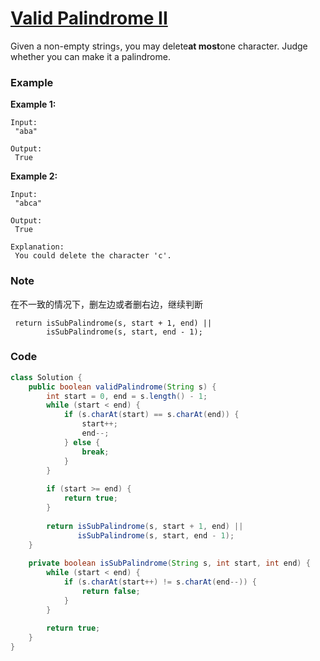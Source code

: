 # [Valid Palindrome II](https://leetcode.com/problems/valid-palindrome-ii/description/)

Given a non-empty string`s`, you may delete**at most**one character. Judge whether you can make it a palindrome.

### Example

**Example 1:**

```
Input:
 "aba"

Output:
 True
```

**Example 2:**

```
Input:
 "abca"

Output:
 True

Explanation:
 You could delete the character 'c'.
```

### Note

在不一致的情况下，删左边或者删右边，继续判断

```
 return isSubPalindrome(s, start + 1, end) ||
        isSubPalindrome(s, start, end - 1);
```

### Code

```java
class Solution {
    public boolean validPalindrome(String s) {
        int start = 0, end = s.length() - 1;
        while (start < end) {
            if (s.charAt(start) == s.charAt(end)) {
                start++;
                end--;
            } else {
                break;
            }
        }
        
        if (start >= end) {
            return true;
        }
        
        return isSubPalindrome(s, start + 1, end) ||
               isSubPalindrome(s, start, end - 1);
    }
    
    private boolean isSubPalindrome(String s, int start, int end) {
        while (start < end) {
            if (s.charAt(start++) != s.charAt(end--)) {
                return false;
            } 
        }
        
        return true;
    }
}
```




